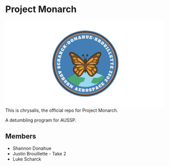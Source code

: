 # Project Monarch
![Image](./logo.png)
This is chrysalis, the official repo for Project Monarch.

A detumbling program for AUSSP.

## Members
- Shannon Donahue
- Justin Brouillette - Take 2
- Luke Scharck
